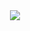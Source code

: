 <div align="center">
  <img src="https://github-readme-stats.vercel.app/api?username=tyvekzhang&show_icons=true&theme=skyblue" /> 
</div>

